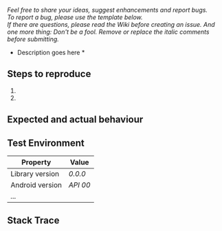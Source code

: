 *Feel free to share your ideas, suggest enhancements and report bugs.  
To report a bug, please use the template below.  
If there are questions, please read the Wiki before creating an issue.
And one more thing: Don't be a fool. Remove or replace the italic comments before submitting.*


* Description goes here *



## Steps to reproduce
1. 
2. 

## Expected and actual behaviour

    
## Test Environment
Property | Value
 ------- | ------- 
Library version | *0.0.0*
Android version | *API 00*
*...* |

## Stack Trace
```

```
